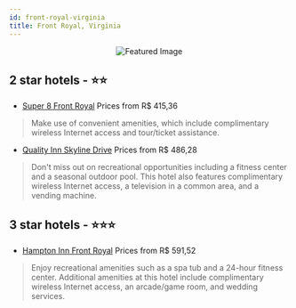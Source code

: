 ```yaml
---
id: front-royal-virginia
title: Front Royal, Virginia
---
```


<center><img src="https://i.travelapi.com/hotels/1000000/860000/855600/855557/5e0036d7_z.jpg" alt="Featured Image" /></center>


##  2 star hotels - ⭐️⭐️

-    [Super 8 Front Royal](https://us.hurb.com/hotels/front-royal/super-8-front-royal-JNP-JP213159?cmp=18055) Prices from R$ 415,36
   > Make use of convenient amenities, which include complimentary wireless Internet access and tour/ticket assistance.
-    [Quality Inn Skyline Drive](https://us.hurb.com/hotels/front-royal/quality-inn-skyline-drive-JNP-JP297306?cmp=18055) Prices from R$ 486,28
   > Don't miss out on recreational opportunities including a fitness center and a seasonal outdoor pool. This hotel also features complimentary wireless Internet access, a television in a common area, and a vending machine.

##  3 star hotels - ⭐️⭐️⭐️

-    [Hampton Inn Front Royal](https://us.hurb.com/hotels/front-royal/hampton-inn-front-royal-JNP-JP250920?cmp=18055) Prices from R$ 591,52
   > Enjoy recreational amenities such as a spa tub and a 24-hour fitness center. Additional amenities at this hotel include complimentary wireless Internet access, an arcade/game room, and wedding services.
